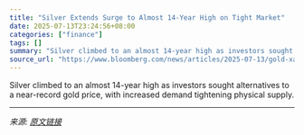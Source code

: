 ```yaml
---
title: "Silver Extends Surge to Almost 14-Year High on Tight Market"
date: 2025-07-13T23:24:56+08:00
categories: ["finance"]
tags: []
summary: "Silver climbed to an almost 14-year high as investors sought alternatives to a near-record gold price, with increased demand tightening physical supply."
source_url: "https://www.bloomberg.com/news/articles/2025-07-13/gold-xauusd-gains-as-trump-doubles-down-on-tariffs-before-deadline"
---
```


Silver climbed to an almost 14-year high as investors sought alternatives to a near-record gold price, with increased demand tightening physical supply.

---

*来源: [原文链接](https://www.bloomberg.com/news/articles/2025-07-13/gold-xauusd-gains-as-trump-doubles-down-on-tariffs-before-deadline)*
